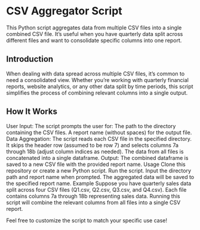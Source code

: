 # CSV Aggregator Script

This Python script aggregates data from multiple CSV files into a single combined CSV file. It’s useful when you have quarterly data split across different files and want to consolidate specific columns into one report.

## Introduction

When dealing with data spread across multiple CSV files, it’s common to need a consolidated view. Whether you’re working with quarterly financial reports, website analytics, or any other data split by time periods, this script simplifies the process of combining relevant columns into a single output.

## How It Works

User Input:
The script prompts the user for:
The path to the directory containing the CSV files.
A report name (without spaces) for the output file.
Data Aggregation:
The script reads each CSV file in the specified directory.
It skips the header row (assumed to be row 7) and selects columns 7a through 18b (adjust column indices as needed).
The data from all files is concatenated into a single dataframe.
Output:
The combined dataframe is saved to a new CSV file with the provided report name.
Usage
Clone this repository or create a new Python script.
Run the script.
Input the directory path and report name when prompted.
The aggregated data will be saved to the specified report name.
Example
Suppose you have quarterly sales data split across four CSV files (Q1.csv, Q2.csv, Q3.csv, and Q4.csv). Each file contains columns 7a through 18b representing sales data. Running this script will combine the relevant columns from all files into a single CSV report.

Feel free to customize the script to match your specific use case!
